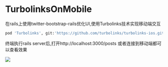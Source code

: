 # TurbolinksOnMobile

在rails上使用twitter-bootstrap-rails优化UI,使用Turbolinks技术实现移动端交互

```p
pod 'Turbolinks', git:'https://github.com/turbolinks/turbolinks-ios.git',branch:'swift-3.0'
```

终端执行rails server后,打开http://localhost:3000/posts 或者连接到移动端都可以查看效果

![](https://ws3.sinaimg.cn/large/006tNc79ly1fjmml0wirmg30f60rinpd.gif)

